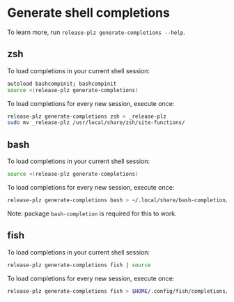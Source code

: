 # Generate shell completions

To learn more, run `release-plz generate-completions --help`.

## zsh

To load completions in your current shell session:

```sh
autoload bashcompinit; bashcompinit
source <(release-plz generate-completions)
```

To load completions for every new session, execute once:

```sh
release-plz generate-completions zsh > _release-plz
sudo mv _release-plz /usr/local/share/zsh/site-functions/
```

## bash

To load completions in your current shell session:

```sh
source <(release-plz generate-completions)
```

To load completions for every new session, execute once:

```sh
release-plz generate-completions bash > ~/.local/share/bash-completion/completions/release-plz
```

Note: package `bash-completion` is required for this to work.

## fish

To load completions in your current shell session:

```sh
release-plz generate-completions fish | source
```

To load completions for every new session, execute once:

```sh
release-plz generate-completions fish > $HOME/.config/fish/completions/release-plz.fish
```
